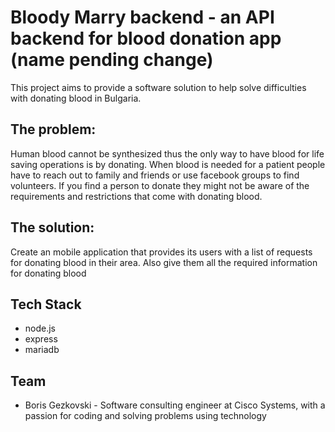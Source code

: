 # Bloody Marry backend - an API backend for blood donation app (name pending change)

This project aims to provide a software solution to help solve difficulties with donating blood in Bulgaria.

## The problem:
Human blood cannot be synthesized thus the only way to have blood for life saving operations is by donating. When blood is needed for a patient people have to reach out to family and friends or use facebook groups to find volunteers. If you find a person to donate they might not be aware of the requirements and restrictions that come with donating blood. 

## The solution:
Create an mobile application that provides its users with a list of requests for donating blood in their area. Also give them all the required information for donating blood

## Tech Stack
- node.js
- express
- mariadb

## Team
- Boris Gezkovski - Software consulting engineer at Cisco Systems, with a passion for coding and solving problems using technology


